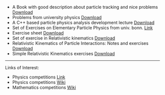 * A Book with good description about particle tracking and nice problems
[Download](./Resources/Lorenzo_Bianchini_selected_excercises.pdf)
* Problems from university physics
[Download](Resources/Particle_Physics_Exercises_university_physics.pdf)
* A C++ based particle physics analysis development lecture 
[Download](Resources/ParticleAnalysis_Cpp.pdf)
* Set of Exercises on Elementary Particle Physics from univ. bonn.
[Link](http://www.th.physik.uni-bonn.de/nilles/exercises/dreiner/ex.html)
* Exercise sheet
[Download](Resources/terascale_sheet.pdf)
* Set of exercise in Relativistic kinematics
[Download](Resources/ES1_relativity.pdf)
* Relativistic Kinematics of Particle Interactions: Notes and exercises
[Download](Resources/kin_rel.pdf)
* Simple Relativistic Kinematics exercises
[Download](Resources/Exer1_Kinema.pdf)

--------------

Links of Interest:
* Physics competitions [Link](https://artofproblemsolving.com/wiki/index.php/Physics_competitions)
* Physics competitions [Wiki](https://en.wikipedia.org/wiki/Category:Physics_competitions) 
* Mathematics competitions [Wiki](https://en.wikipedia.org/wiki/List_of_mathematics_competitions)